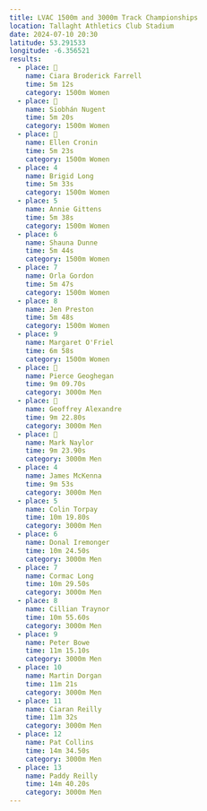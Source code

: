 ```yaml
---
title: LVAC 1500m and 3000m Track Championships
location: Tallaght Athletics Club Stadium  
date: 2024-07-10 20:30
latitude: 53.291533 
longitude: -6.356521
results:
  - place: 🥇
    name: Ciara Broderick Farrell
    time: 5m 12s
    category: 1500m Women
  - place: 🥈
    name: Siobhán Nugent
    time: 5m 20s
    category: 1500m Women
  - place: 🥉
    name: Ellen Cronin
    time: 5m 23s
    category: 1500m Women
  - place: 4
    name: Brigid Long
    time: 5m 33s
    category: 1500m Women
  - place: 5
    name: Annie Gittens
    time: 5m 38s
    category: 1500m Women
  - place: 6
    name: Shauna Dunne
    time: 5m 44s
    category: 1500m Women
  - place: 7
    name: Orla Gordon
    time: 5m 47s
    category: 1500m Women
  - place: 8
    name: Jen Preston
    time: 5m 48s
    category: 1500m Women
  - place: 9
    name: Margaret O'Friel
    time: 6m 58s
    category: 1500m Women
  - place: 🥇
    name: Pierce Geoghegan
    time: 9m 09.70s
    category: 3000m Men
  - place: 🥈
    name: Geoffrey Alexandre
    time: 9m 22.80s
    category: 3000m Men
  - place: 🥉
    name: Mark Naylor
    time: 9m 23.90s
    category: 3000m Men
  - place: 4
    name: James McKenna
    time: 9m 53s
    category: 3000m Men
  - place: 5
    name: Colin Torpay
    time: 10m 19.80s
    category: 3000m Men
  - place: 6
    name: Donal Iremonger
    time: 10m 24.50s
    category: 3000m Men
  - place: 7
    name: Cormac Long
    time: 10m 29.50s
    category: 3000m Men
  - place: 8
    name: Cillian Traynor
    time: 10m 55.60s
    category: 3000m Men
  - place: 9
    name: Peter Bowe
    time: 11m 15.10s
    category: 3000m Men
  - place: 10
    name: Martin Dorgan
    time: 11m 21s
    category: 3000m Men
  - place: 11
    name: Ciaran Reilly 
    time: 11m 32s
    category: 3000m Men
  - place: 12
    name: Pat Collins
    time: 14m 34.50s
    category: 3000m Men  
  - place: 13
    name: Paddy Reilly
    time: 14m 40.20s
    category: 3000m Men
---
```

